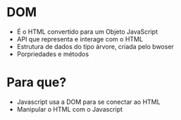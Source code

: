 # DOM

* É o HTML convertido para um Objeto JavaScript
* API que representa e interage com o HTML
* Estrutura de dados do tipo árvore, criada pelo bwoser
* Porpriedades e métodos

# Para que?

* Javascript usa a DOM para se conectar ao HTML
* Manipular o HTML com o Javascript


